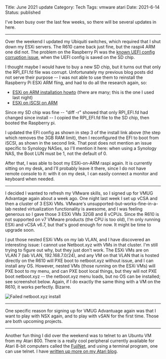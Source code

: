Title: June 2021 update
Category: Tech
Tags: vmware atari
Date: 2021-6-14
Status: published

I've been busy over the last few weeks, so there will be several updates in here.

-----

Over the weekend I updated my Ubiquiti switches, which required that I shut down my ESXi servers.  The
R610 came back just fine, but the raspi4 ARM one did not.  The problem on the Raspberry Pi was
the [known UEFI config corruption issue](https://github.com/pftf/RPi4/issues/104), when the UEFI config
is saved on the SD chip.

I thought maybe I would have to buy a new SD chip, but it turns out that only the RPI_EFI.fd file was
corrupt.  Unfortunately my previous blog posts did not serve their purpose -- I was not able to use them
to reinstall the Raspberry Pi ESXi ARM fling, and had to do all the research again, so:

- [ESXi on ARM installation howto](https://rudimartinsen.com/2020/10/07/esxi-on-arm-fling-install-on-rpi/) (there are many; this is the one I used last night)
- [ESXi on iSCSI on ARM](https://blogs.vmware.com/arm/2020/10/17/esxi-arm-with-iscsi/)

Since my SD chip was fine -- "diff -r" showed that only RPI_EFI.fd had changed since install -- I copied the
RPI_EFI.fd file to the SD chip, then booted the Raspberry pi.

I updated the EFI config as shown in step 3 of the install link above (the step which removes the 3GB RAM limit),
then I reconfigured the EFI to boot from iSCSI, as shown in the second link.  That post does not mention an issue
specific to Synology NASes, so I'll mention it here: when using a Synology NAS, the Boot LUN must be 1, not the
default of 0.

After that, I was able to boot my ESXi-on-ARM raspi again.  It is currently sitting on my desk,
and I'll probably leave it there, since I do not have remote console to it: with it on my desk, I can
easily connect a monitor and keyboard when needed.

-----

I decided I wanted to refresh my VMware skills, so I signed up for VMUG Advantage again about a week ago.  One
night last week I set up vCSA and then a cluster of 3 ESXi VMs.  VMware's unsupported-but-works-fine-in-a-lab
nested virtualization functionality is awesome, and I was feeling generous so I gave those 3 ESXi VMs 32GB and
8 vCPUs.  Since the R610 is not supported on v7 VMware products (the CPU is too old), I'm only running ESXi and
vCSA v6.7, but that's good enough for now.  It might be time to upgrade soon.

I put those nested ESXi VMs on my lab VLAN, and I have discovered an interesting issue: I cannot use Netboot.xyz
with VMs in that cluster.  I'm still trying to figure out why, but they just don't work.  The ESXi VMs are on
VLAN 7 (lab VLAN, 192.168.7.0/24), and any VM on that VLAN that is hosted directly on the R610 will PXE boot to
netboot.xyz without issue, and I can install any OS.  However, nested VMs (those running on the ESXi VMs) will
PXE boot to my menu, and can PXE boot local things, but they will not PXE boot netboot.xyz -- the netboot.xyz
menu loads, but no OS can be installed; see screenshot below.  Again, if I do exactly the same thing with
a VM on the R610, it works perfectly. Bizarre.

![Failed netboot.xyz install](/images/failed-netbootxyz-install.jpg)

-----

One specific reason for signing up for VMUG Advantuage again was that I want to play with NSX again, and to play
with vSAN for the first time.  Those are both upcoming projects.

-----

Another fun thing I did over the weekend was to telnet to an Ubuntu VM from my Atari 800.  There is a really cool
peripheral currently available for Atari 8-bit computers called the [FujiNet](https://fujinet.online), and using
a terminal program, one can use telnet.  I have [written up more on my Atari blog](https://www.ataridude.net/posts/2021/Jun/14/telnetting-via-fujinet/).
